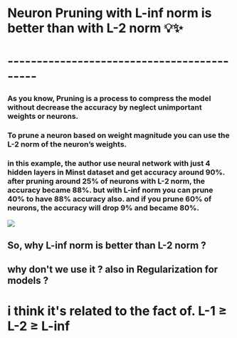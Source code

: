 # Neuron Pruning with L-inf norm is better than with L-2 norm 💡✨
# -------------------------------------------
### As you know, Pruning is a process to compress the model without decrease the accuracy by neglect unimportant weights or neurons.
### To prune a neuron based on weight magnitude you can use the L-2 norm of the neuron’s weights.

### in this example, the author use neural network with just 4 hidden layers in Minst dataset and get accuracy around 90%. after pruning around 25% of neurons with L-2 norm, the accuracy became 88%. but with L-inf norm you can prune 40% to have 88% accuracy also. and if you prune 60% of neurons, the accuracy will drop 9% and became 80%.
![](https://media.licdn.com/dms/image/D4D22AQH2TGY0CW7Xvw/feedshare-shrink_2048_1536/0/1696124009603?e=1701907200&v=beta&t=L54hZZtklXMBXg5s0uu6SKRRQkKnrce4gQ0YLNy18RA)


## So, why L-inf norm is better than L-2 norm ?
## why don't we use it ? also in Regularization for models ?


# i think it's related to the fact of. L-1 ≥ L-2 ≥ L-inf
